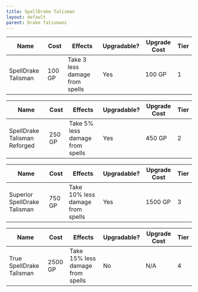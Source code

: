 ```yaml
---
title: SpellDrake Talisman
layout: default
parent: Drake Talismans
---
```



| Name                | Cost   | Effects                        | Upgradable? | Upgrade Cost | Tier |
| ------------------- | ------ | ------------------------------ | ----------- | ------------ | ---- |
| SpellDrake Talisman | 100 GP | Take 3 less damage from spells | Yes         | 100 GP       | 1    |

| Name                         | Cost   | Effects                         | Upgradable? | Upgrade Cost | Tier |
| ---------------------------- | ------ | ------------------------------- | ----------- | ------------ | ---- |
| SpellDrake Talisman Reforged | 250 GP | Take 5% less damage from spells | Yes         | 450 GP       | 2    |

| Name                         | Cost   | Effects                          | Upgradable? | Upgrade Cost | Tier |
| ---------------------------- | ------ | -------------------------------- | ----------- | ------------ | ---- |
| Superior SpellDrake Talisman | 750 GP | Take 10% less damage from spells | Yes         | 1500 GP      | 3    |

| Name                     | Cost    | Effects                          | Upgradable? | Upgrade Cost | Tier |
| ------------------------ | ------- | -------------------------------- | ----------- | ------------ | ---- |
| True SpellDrake Talisman | 2500 GP | Take 15% less damage from spells | No          | N/A          | 4    |

